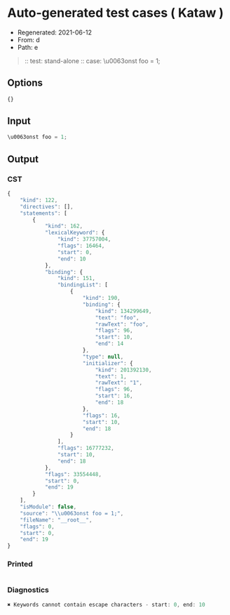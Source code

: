 # Auto-generated test cases ( Kataw )
- Regenerated: 2021-06-12
- From: d
- Path: e
> :: test: stand-alone
> :: case: \u0063onst foo = 1;
## Options

`````js
{}
`````
## Input

`````js
\u0063onst foo = 1;
`````
## Output

### CST

```javascript
{
    "kind": 122,
    "directives": [],
    "statements": [
        {
            "kind": 162,
            "lexicalKeyword": {
                "kind": 37757004,
                "flags": 16464,
                "start": 0,
                "end": 10
            },
            "binding": {
                "kind": 151,
                "bindingList": [
                    {
                        "kind": 190,
                        "binding": {
                            "kind": 134299649,
                            "text": "foo",
                            "rawText": "foo",
                            "flags": 96,
                            "start": 10,
                            "end": 14
                        },
                        "type": null,
                        "initializer": {
                            "kind": 201392130,
                            "text": 1,
                            "rawText": "1",
                            "flags": 96,
                            "start": 16,
                            "end": 18
                        },
                        "flags": 16,
                        "start": 10,
                        "end": 18
                    }
                ],
                "flags": 16777232,
                "start": 10,
                "end": 18
            },
            "flags": 33554448,
            "start": 0,
            "end": 19
        }
    ],
    "isModule": false,
    "source": "\\u0063onst foo = 1;",
    "fileName": "__root__",
    "flags": 0,
    "start": 0,
    "end": 19
}
```

### Printed

```javascript

```

### Diagnostics

```javascript
✖ Keywords cannot contain escape characters - start: 0, end: 10

```

